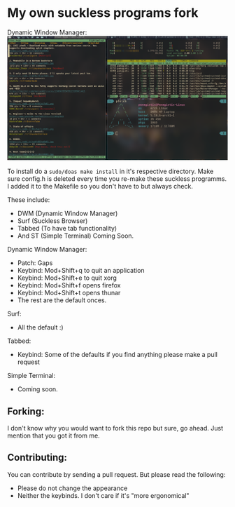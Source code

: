 # My own suckless programs fork
 
 Dynamic Window Manager:
 ![alt text](https://github.com/FGXdevOfficial/suckless/blob/main/pictures/full.png?raw=true)

 To install do a ``sudo/doas make install`` in it's respective directory.
 Make sure config.h is deleted every time you re-make these suckless programms.
 I added it to the Makefile so you don't have to but always check.

 These include:
  - DWM (Dynamic Window Manager)
  - Surf (Suckless Browser)
  - Tabbed (To have tab functionality)
  - And ST (Simple Terminal) Coming Soon.

  Dynamic Window Manager:
  - Patch: Gaps
  - Keybind: Mod+Shift+q to quit an application
  - Keybind: Mod+Shift+e to quit xorg
  - Keybind: Mod+Shift+f opens firefox
  - Keybind: Mod+Shift+t opens thunar
  - The rest are the default onces.

  Surf: 
  - All the default :)

  Tabbed: 
  - Keybind: Some of the defaults if you find anything please make a pull request

  Simple Terminal:
  - Coming soon.

## Forking:
  I don't know why you would want to fork this repo but sure, go ahead. Just
  mention that you got it from me.

## Contributing:
  You can contribute by sending a pull request. But please read the following:
  - Please do not change the appearance
  - Neither the keybinds. I don't care if it's "more ergonomical"
